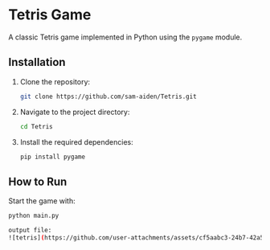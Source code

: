 # Tetris Game

A classic Tetris game implemented in Python using the `pygame` module.

## Installation

1. Clone the repository:
    ```bash
    git clone https://github.com/sam-aiden/Tetris.git
    ```
2. Navigate to the project directory:
    ```bash
    cd Tetris
    ```
3. Install the required dependencies:
    ```bash
    pip install pygame
    ```

## How to Run

Start the game with:
```bash
python main.py

output file:
![tetris](https://github.com/user-attachments/assets/cf5aabc3-24b7-42a5-81b7-59e689bd406b)
